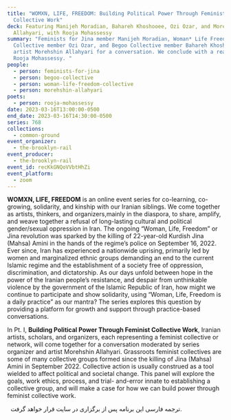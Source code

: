 ```yaml
---
title: "WOMXN, LIFE, FREEDOM: Building Political Power Through Feminist
  Collective Work"
deck: Featuring Manijeh Moradian, Bahareh Khoshooee, Ozi Ozar, and Morehshin
  Allahyari, with Rooja Mohassessy
summary: "Feminists for Jina member Manijeh Moradian, Woman* Life Freedom
  Collective member Ozi Ozar, and Begoo Collective member Bahareh Khoshooee join
  artist Morehshin Allahyari for a conversation. We conclude with a reading by
  Rooja Mohassessy. "
people:
  - person: feminists-for-jina
  - person: begoo-collective
  - person: woman-life-freedom-collective
  - person: morehshin-allahyari
poets:
  - person: rooja-mohassessy
date: 2023-03-16T13:00:00-0500
end_date: 2023-03-16T14:30:00-0500
series: 768
collections:
  - common-ground
event_organizer:
  - the-brooklyn-rail
event_producer:
  - the-brooklyn-rail
event_id: recKkGNQoVVbtHhZi
event_platform:
  - zoom
---
```

**WOMXN, LIFE, FREEDOM** is an online event series for co-learning, co-growing, solidarity, and kinship with our Iranian siblings. We come together as artists, thinkers, and organizers,mainly in the diaspora, to share, amplify, and weave together a refusal of long-lasting cultural and political gender/sexual oppression in Iran. The ongoing “Woman, Life, Freedom” or Jina revolution was sparked by the killing of 22-year-old Kurdish Jina (Mahsa) Amini in the hands of the regime’s police on September 16, 2022. Ever since, Iran has experienced a nationwide uprising, primarily led by women and marginalized ethnic groups demanding an end to the current Islamic regime and the establishment of a society free of oppression, discrimination, and dictatorship. As our days unfold between hope in the power of the Iranian people’s resistance, and despair from unthinkable violence by the government of the Islamic Republic of Iran, how might we continue to participate and show solidarity, using “Woman, Life, Freedom is a daily practice” as our mantra?  The series explores this question by providing a platform for growth and support through practice-based conversations. 

In Pt. I, **Building Political Power Through Feminist Collective Work**, Iranian artists, scholars, and organizers, each representing a feminist collective or network, will come together for a conversation moderated by series organizer and artist Morehshin Allahyari. Grassroots feminist collectives are some of many collective groups formed since the killing of Jina (Mahsa) Amini in September 2022. Collective action is usually construed as a tool wielded to affect political and societal change. This panel will explore the goals, work ethics,  process, and  trial- and-error innate to establishing a collective group, and will make a case for how we can build power through feminist collective work.

  ترجمه فارسی این برنامه پس از برگزاری در سایت قرار خواهد گرفت.